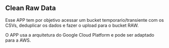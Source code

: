 ## Clean Raw Data

Esse APP tem por objetivo acessar um bucket temporario/transiente com os CSVs, deduplicar os dados e fazer o upload para o bucket RAW.

O APP usa a arquitetura do Google Cloud Platform e pode ser adaptado para a AWS.
